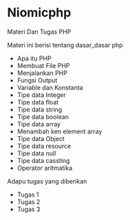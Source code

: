 # Niomicphp
Materi Dan Tugas PHP

Materi ini berisi tentang dasar_dasar php

- Apa itu PHP
- Membuat File PHP
- Menjalankan PHP
- Fungsi Output
- Variable dan Konstanta
- Tipe data Integer
- Tipe data float
- Tipe data string
- Tipe data boolean
- Tipe data array
- Menambah ken element array
- Tipe data Object
- Tipe data resource
- Tipe data null
- Tipe data cassting 
- Operator aritmatika


Adapu tugas yang diberikan
- Tugas 1
- Tugas 2
- Tugas 3

